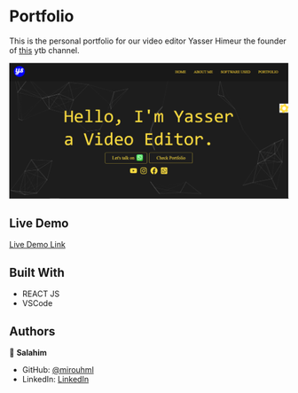 
# Portfolio

This is the personal portfolio for our video editor Yasser Himeur the founder of [this](https://www.youtube.com/channel/UCepDkbwvmQ8e-4tGUFIYEtQ) ytb channel.

![screenshot](./src/Home_screenshot.PNG)

## Live Demo

[Live Demo Link](https://mirouhml.github.io/portfolio/)

## Built With

- REACT JS
- VSCode

## Authors

👤 **Salahim**

- GitHub: [@mirouhml](https://github.com/salah1816)
- LinkedIn: [LinkedIn](https://www.linkedin.com/in/salah-himeur-39b22a23b/)

